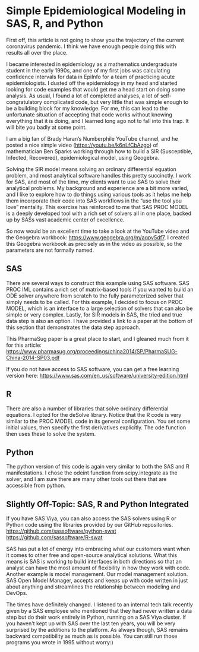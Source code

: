 # Simple Epidemiological Modeling in SAS, R, and Python
First off, this article is not going to show you the trajectory of the current coronavirus pandemic. I think we have enough people doing this with results all over the place.

I became interested in epidemiology as a mathematics undergraduate student in the early 1990s, and one of my first jobs was calculating confidence intervals for data in EpiInfo for a team of practicing acute epidemiologists. I dusted off the epidemiology in my head and started looking for code examples that would get me a head start on doing some analysis. As usual, I found a lot of completed analyses, a lot of self-congratulatory complicated code, but very little that was simple enough to be a building block for my knowledge. For me, this can lead to the unfortunate situation of accepting that code works without knowing everything that it is doing, and I learned long ago not to fall into this trap. It will bite you badly at some point. 

I am a big fan of Brady Haran’s Numberphile YouTube channel, and he posted a nice simple video (https://youtu.be/k6nLfCbAzgo) of mathematician Ben Sparks working through how to build a SIR (Susceptible, Infected, Recovered), epidemiological model, using Geogebra.

Solving the SIR model means solving an ordinary differential equation problem, and most analytical software handles this pretty succinctly. I work for SAS, and most of the time, my clients want to use SAS to solve their analytical problems. My background and experience are a bit more varied, and I like to explore how to do things using various tools as it helps me help them incorporate their code into SAS workflows in the “use the tool you love” mentality. This exercise has reinforced to me that SAS PROC MODEL is a deeply developed tool with a rich set of solvers all in one place, backed up by SASs vast academic center of excellence.

So now would be an excellent time to take a look at the YouTube video and the Geogebra workbook: https://www.geogebra.org/m/aqpv5df7. I created this Geogebra workbook as precisely as in the video as possible, so the parameters are not formally named.

## SAS
There are several ways to construct this example using SAS software. SAS PROC IML contains a rich set of matrix-based tools if you wanted to build an ODE solver anywhere from scratch to the fully parameterized solver that simply needs to be called. For this example, I decided to focus on PROC MODEL, which is an interface to a large selection of solvers that can also be simple or very complex. Lastly, for SIR models in SAS, the tried and true data step is also an option. I have provided a link to a paper at the bottom of this section that demonstrates the data step approach.

This PharmaSug paper is a great place to start, and I gleaned much from it for this article: https://www.pharmasug.org/proceedings/china2014/SP/PharmaSUG-China-2014-SP03.pdf

If you do not have access to SAS software, you can get a free learning version here: https://www.sas.com/en_us/software/university-edition.html

## R

There are also a number of libraries that solve ordinary differential equations. I opted for the deSolve library. Notice that the R code is very similar to the PROC MODEL code in its general configuration. You set some initial values, then specify the first derivatives explicitly. The ode function then uses these to solve the system.

## Python
The python version of this code is again very similar to both the SAS and R manifestations. I chose the odeint function from scipy.integrate as the solver, and I am sure there are many other tools out there that are accessible from python.

## Slightly Off-Topic: SAS, R and Python Integrated

If you have SAS Viya, you can also access the SAS solvers using R or Python code using the libraries provided by our GitHub repositories. 
https://github.com/sassoftware/python-swat
https://github.com/sassoftware/R-swat

SAS has put a lot of energy into embracing what our customers want when it comes to other free and open-source analytical solutions. What this means is SAS is working to build interfaces in both directions so that an analyst can have the most amount of flexibility in how they work with code. Another example is model management. Our model management solution. SAS Open Model Manager, accepts and keeps up with code written in just about anything and streamlines the relationship between modeling and DevOps.

The times have definitely changed. I listened to an internal tech talk recently given by a SAS employee who mentioned that they had never written a data step but do their work entirely in Python, running on a SAS Viya cluster. If you haven't kept up with SAS over the last ten years, you will be very surprised by the additions to the platform. As always though, SAS remains backward compatibility as much as is possible. You can still run those programs you wrote in 1995 without worry:)
